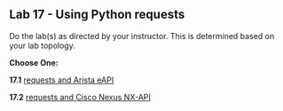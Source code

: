 ## Lab 17 - Using Python requests 

Do the lab(s) as directed by your instructor.  This is determined based on your lab topology.

**Choose One:**

**17.1** [requests and Arista eAPI](Lab_20_1_requests_eAPI.md)

**17.2** [requests and Cisco Nexus NX-API](Lab_20_2_requests_NXAPI.md)

